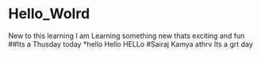 # Hello_Wolrd
New to this learning
I am Learning something new thats exciting and fun 
##Its a Thusday today
*hello Hello HELLo
#Sairaj Kamya athrv
Its a grt day
